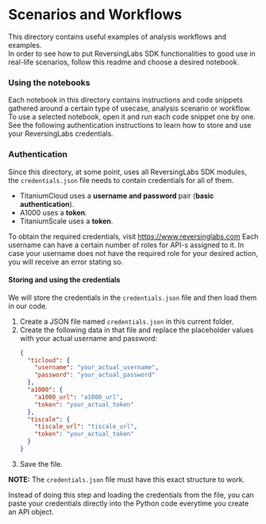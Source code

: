 # Scenarios and Workflows

This directory contains useful examples of analysis workflows and examples.  
In order to see how to put ReversingLabs SDK functionalities to good use in real-life scenarios, follow this readme and choose a desired notebook.


### Using the notebooks
Each notebook in this directory contains instructions and code snippets gathered around a certain type of usecase, analysis scenario or workflow.  
To use a selected notebook, open it and run each code snippet one by one. See the following authentication instructions to learn how to store and use your ReversingLabs credentials. 


### Authentication
Since this directory, at some point, uses all ReversingLabs SDK modules, the `credentials.json` file needs to contain credentials for all of them.
- TitaniumCloud uses a **username and password** pair (**basic authentication**).  
- A1000 uses a **token**. 
- TitaniumScale uses a **token**.  

To obtain the required credentials, visit https://www.reversinglabs.com
Each username can have a certain number of roles for API-s assigned to it. In case your username does not have the required role for your desired action, you will receive an error stating so.  

#### Storing and using the credentials
We will store the credentials in the `credentials.json` file and then load them in our code.

1. Create a JSON file named `credentials.json` in this current folder.
2. Create the following data in that file and replace the placeholder values with your actual username and password:
    ```json
    {
      "ticloud": {
        "username": "your_actual_username",
        "password": "your_actual_password"
      },
      "a1000": {
        "a1000_url": "a1000_url",
        "token": "your_actual_token"
      },
      "tiscale": {
        "tiscale_url": "tiscale_url",
        "token": "your_actual_token"
      }
    }
    ```
3. Save the file.

**NOTE:** The `credentials.json` file must have this exact structure to work.

Instead of doing this step and loading the credentials from the file, 
you can paste your credentials directly into the Python code everytime you create an API object.

